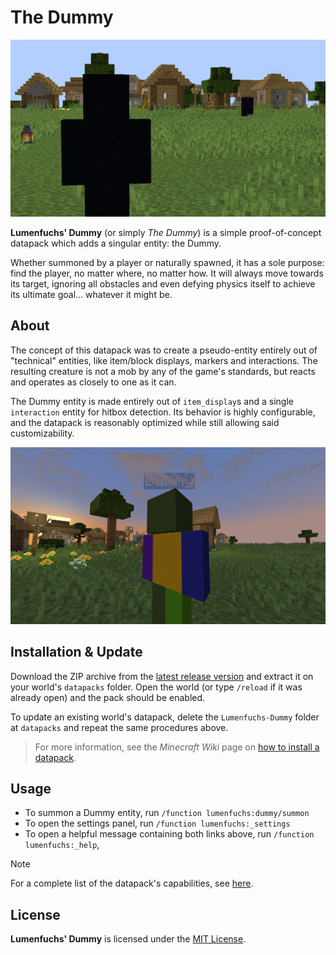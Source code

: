 # The Dummy

![The Dummy standing against a village](.github/assets/the_dummy_ii.png)

**Lumenfuchs' Dummy** (or simply *The Dummy*) is a simple proof-of-concept datapack which adds a singular entity: the Dummy.

Whether summoned by a player or naturally spawned, it has a sole purpose: find the player, no matter where, no matter how. It will always move towards its target, ignoring all obstacles and even defying physics itself to achieve its ultimate goal... whatever it might be.

## About

The concept of this datapack was to create a pseudo-entity entirely out of "technical" entities, like item/block displays, markers and interactions. The resulting creature is not a mob by any of the game's standards, but reacts and operates as closely to one as it can.

The Dummy entity is made entirely out of `item_display`s and a single `interaction` entity for hitbox detection. Its behavior is highly configurable, and the datapack is reasonably optimized while still allowing said customizability.

[![The Dummy in its early stages, with each limb denoted as a differently colored concrete block. The head would've been red, but I got too used to green, so green it was throughout all development](.github/assets/true_dummy.png)](.github/assets/dummy_bloopers.png)

## Installation & Update

Download the ZIP archive from the [latest release version](https://github.com/LumenfuchsStudios/Dummy/releases) and extract it on your world's `datapacks` folder. Open the world (or type `/reload` if it was already open) and the pack should be enabled.

To update an existing world's datapack, delete the `Lumenfuchs-Dummy` folder at `datapacks` and repeat the same procedures above.  

> For more information, see the *Minecraft Wiki* page on [how to install a datapack](https://minecraft.wiki/w/Tutorial:Installing_a_data_pack).

## Usage

* To summon a Dummy entity, run `/function lumenfuchs:dummy/summon`
* To open the settings panel, run `/function lumenfuchs:_settings`
* To open a helpful message containing both links above, run `/function lumenfuchs:_help`,

> [!NOTE]
> For a complete list of the datapack's capabilities, see [here](./USAGE.md).

## License

**Lumenfuchs' Dummy** is licensed under the [MIT License](https://choosealicense.com/licenses/mit/).
